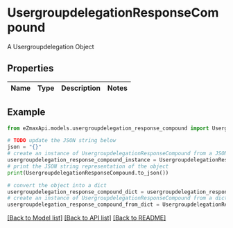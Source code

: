 # UsergroupdelegationResponseCompound

A Usergroupdelegation Object

## Properties

Name | Type | Description | Notes
------------ | ------------- | ------------- | -------------

## Example

```python
from eZmaxApi.models.usergroupdelegation_response_compound import UsergroupdelegationResponseCompound

# TODO update the JSON string below
json = "{}"
# create an instance of UsergroupdelegationResponseCompound from a JSON string
usergroupdelegation_response_compound_instance = UsergroupdelegationResponseCompound.from_json(json)
# print the JSON string representation of the object
print(UsergroupdelegationResponseCompound.to_json())

# convert the object into a dict
usergroupdelegation_response_compound_dict = usergroupdelegation_response_compound_instance.to_dict()
# create an instance of UsergroupdelegationResponseCompound from a dict
usergroupdelegation_response_compound_from_dict = UsergroupdelegationResponseCompound.from_dict(usergroupdelegation_response_compound_dict)
```
[[Back to Model list]](../README.md#documentation-for-models) [[Back to API list]](../README.md#documentation-for-api-endpoints) [[Back to README]](../README.md)


